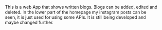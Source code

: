 This is a web App that shows written blogs. Blogs can be added, edited and deleted. In the lower part of the homepage my instagram posts can be seen, it is just used for using some APIs. It is still being developed and maybe changed further.
